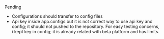Pending 
- Configurations should transfer to config files
- Api key inside app.configs but it is not correct way to use api key and config; it should not pushed to the repository. For easy testing concerns, i kept key in config; it is already related with beta platform and has limits.
